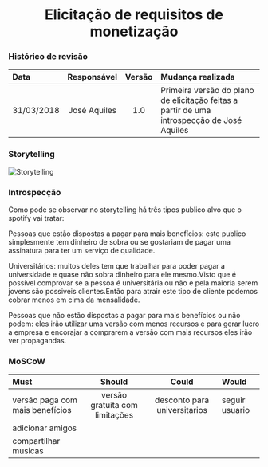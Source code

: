 <h1><center>Elicitação de requisitos de monetização</h1>
<h3>Histórico de revisão</h3>

Data | Responsável | Versão| Mudança realizada|
:--------- | :------:| :--------:| :------------ |
31/03/2018     | José Aquiles |   1.0   |  Primeira versão do plano de elicitação feitas a partir de uma introspecção de José Aquiles  |

### Storytelling

![Storytelling](https://raw.githubusercontent.com/wiki/SpotifyApp/Spotify/storytelling.jpg)

### Introspecção

Como pode se observar no storytelling há três tipos publico alvo que o spotify vai tratar:

Pessoas que estão dispostas a pagar para mais benefícios: este publico simplesmente tem dinheiro de sobra ou se gostariam de pagar uma assinatura para ter um serviço de qualidade.

Universitários: muitos deles tem que trabalhar para poder pagar a universidade e quase não sobra dinheiro para ele mesmo.Visto que é possível comprovar se a pessoa é universitária ou não e pela maioria serem jovens são possiveis clientes.Então para atrair este tipo de cliente podemos cobrar menos em cima da mensalidade.

Pessoas que não estão dispostas a pagar para mais benefícios ou não podem: eles irão utilizar uma versão com menos recursos e para gerar lucro a empresa e encorajar a comprarem a versão com mais recursos eles irão ver propagandas.


### MoSCoW

Must | Should | Could| Would|
:--------- | :------:| :--------:| :------------ |
versão paga com mais benefícios   | versão gratuita com limitações  |   desconto para universitarios   |  seguir usuario  |
adicionar amigos | | | |
compartilhar musicas | | | |
